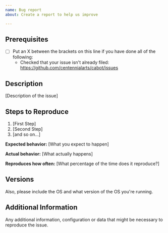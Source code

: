```yaml
---
name: Bug report
about: Create a report to help us improve

---
```


<!--
Have you read our Code of Conduct? By filing an Issue, you are expected to comply with it, including treating everyone with respect: https://github.com/centennialarts/cabot/blob/master/CODE_OF_CONDUCT.md

Do you want to ask a question? Are you looking for support? Our #cabot Discord channel is the best place for getting support: https://discord.gg/nt45AYa
-->

## Prerequisites

* [ ] Put an X between the brackets on this line if you have done all of the following:
  * Checked that your issue isn't already filed: https://github.com/centennialarts/cabot/issues

## Description

[Description of the issue]

## Steps to Reproduce

1. [First Step]
2. [Second Step]
3. [and so on...]

**Expected behavior:** [What you expect to happen]

**Actual behavior:** [What actually happens]

**Reproduces how often:** [What percentage of the time does it reproduce?]

## Versions

Also, please include the OS and what version of the OS you're running.

## Additional Information

Any additional information, configuration or data that might be necessary to reproduce the issue.
